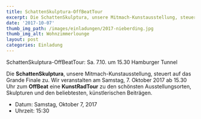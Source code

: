 ```yaml
---
title: SchattenSkulptura-OffBeatTour
excerpt: Die SchattenSkulptura, unsere Mitmach-Kunstausstellung, steuert auf das Grande Finale zu.
date: '2017-10-07'
thumb_img_path: /images/einladungen/2017-nieberding.jpg
thumb_img_alt: Wohnzimmerlounge
layout: post
categories: Einladung
---
```



SchattenSkulptura-OffBeatTour: Sa. 7.10. um 15.30 Hamburger Tunnel

Die **SchattenSkulptura**, unsere Mitmach-Kunstausstellung, steuert auf das Grande Finale zu. Wir veranstalten am Samstag, 7. Oktober 2017 ab 15.30 Uhr zum **OffBeat** eine **KunstRadTour** zu den schönsten Ausstellungsorten, Skulpturen und den beliebtesten, künstlerischen Beiträgen.

* Datum: Samstag, Oktober 7, 2017
* Uhrzeit: 15:30
